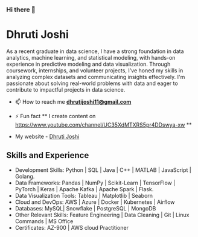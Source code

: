 ### Hi there 👋

# Dhruti Joshi
As a recent graduate in data science, I have a strong foundation in data analytics, machine learning, and statistical modeling, with hands-on experience in predictive modeling and data visualization. Through coursework, internships, and volunteer projects, I've honed my skills in analyzing complex datasets and communicating insights effectively. I'm passionate about solving real-world problems with data and eager to contribute to impactful projects in data science.




- 📫 How to reach me **dhrutijoshi11@gmail.com**

- ⚡ Fun fact **  I create content on https://www.youtube.com/channel/UC35XdMTXRS5pr4DDswya-xw **

- My website - [Dhruti Joshi](https://dhrutijoshi11.github.io/DhrutiPortfolio/)


## Skills and Experience
* Development Skills: Python | SQL | Java | C++ | MATLAB | JavaScript | Golang.
* Data Frameworks: Pandas | NumPy | Scikit-Learn | TensorFlow | PyTorch | Keras | Apache Kafka | Apache Spark | Flask.
* Data Visualization Tools: Tableau | Matplotlib | Seaborn 
* Cloud and DevOps: AWS | Azure | Docker | Kubernetes | Airflow
* Databases: MySQL| Snowflake | PostgreSQL | MongoDB 
* Other Relevant Skills: Feature Engineering | Data Cleaning | Git | Linux Commands | MS Office
* Certificates: AZ-900 | AWS cloud Practitioner




<!--
**dhrutijoshi11/dhrutijoshi11** is a ✨ _special_ ✨ repository because its `README.md` (this file) appears on your GitHub profile.

Here are some ideas to get you started:

- 🔭 I’m currently doing my Master's in Computer Science from Texas A&M University Corpus-Christi.
- 🌱 I’m currently learning ...
- 👯 I’m looking to collaborate on ...
- 🤔 I’m looking for help with ...
- 💬 Ask me about ...
- 📫 How to reach me: ...
- 😄 Pronouns: ...
- ⚡ Fun fact: ...
-->
